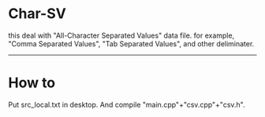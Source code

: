 # Char-SV 

this deal with "All-Character Separated Values" data file.
for example, "Comma Separated Values", "Tab Separated Values", and other deliminater.

---
# How to

Put src_local.txt in desktop.
And compile "main.cpp"+"csv.cpp"+"csv.h".
